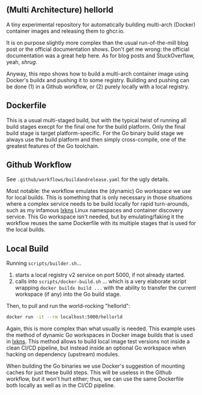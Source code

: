 ## (Multi Architecture) hellorld

A tiny experimental repository for automatically building multi-arch (Docker)
container images and releasing them to ghcr.io.

It is on purpose slightly more complex than the usual run-of-the-mill blog post
or the official documentation shows. Don't get me wrong: the official
documentation was a great help here. As for blog posts and StuckOverflaw, yeah,
*shrug*.

Anyway, this repo shows how to build a multi-arch container image using Docker's
buildx and pushing it to some registry. Building and pushing can be done (1) in
a Github workflow, or (2) purely locally with a local registry.

## Dockerfile

This is a usual multi-staged build, but with the typical twist of running all
build stages execpt for the final one for the build platform. Only the final
build stage is target platform-specific. For the Go binary build stage we always
use the build platform and then simply cross-compile, one of the greatest
features of the Go toolchain.

## Github Workflow

See `.github/workflows/buildandrelease.yaml` for the ugly details.

Most notable: the workflow emulates the (dynamic) Go workspace we use for local
builds. This is something that is only necessary in those situations where a
complex service needs to be build locally for rapid turn-arounds, such as my
infamous [lxkns](https://github.com/thediveo/lxkns) Linux namespaces and
container discovery service. This Go workspace isn't needed, but by
emulating/faking it the workflow reuses the same Dockerfile with its multiple
stages that is used for the local builds.

## Local Build

Running `scripts/builder.sh`...
1. starts a local registry v2 service on port 5000, if not already started.
2. calls into `scripts/docker-build.sh` ... which is a very elaborate script
   wrapping `docker buildx build ...` with the ability to transfer the current
   workspace (if any) into the Go build stage.

Then, to pull and run the world-rocking "hellorld":
```bash
docker run -it --rm localhost:5000/hellorld
```

Again, this is more complex than what usually is needed. This example uses the
method of dynamic Go workspaces in Docker image builds that is used in
[lxkns](https://github.com/thediveo/lxkns). This method allows to build local
image test versions not inside a clean CI/CD pipeline, but instead inside an
optional Go workspace when hacking on dependency (upstream) modules.

When building the Go binaries we use Docker's suggestion of mounting caches for
just these build steps. This will be useless in the Github workflow, but it
won't hurt either; thus, we can use the same Dockerfile both locally as well as
in the CI/CD pipeline.
